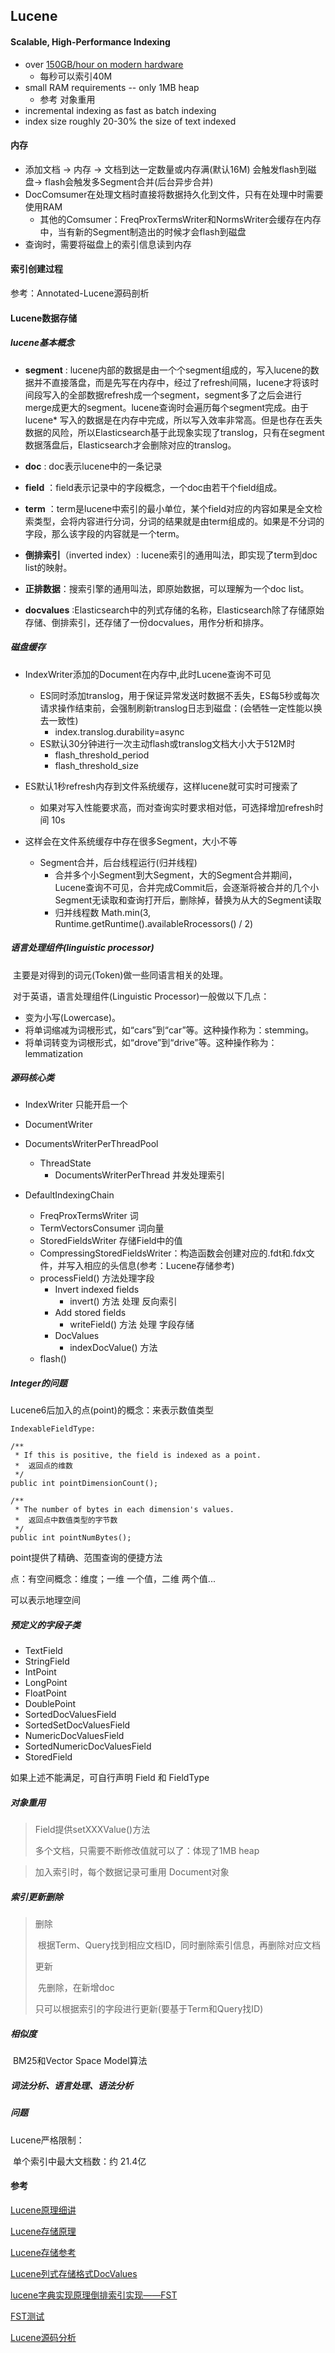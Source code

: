 ## Lucene

#### Scalable, High-Performance Indexing

- over [150GB/hour on modern hardware](http://home.apache.org/~mikemccand/lucenebench/indexing.html)
  - 每秒可以索引40M
- small RAM requirements -- only 1MB heap
  - 参考 对象重用
- incremental indexing as fast as batch indexing
- index size roughly 20-30% the size of text indexed



#### 内存

- 添加文档 -> 内存 -> 文档到达一定数量或内存满(默认16M) 会触发flash到磁盘->  flash会触发多Segment合并(后台异步合并)
- DocComsumer在处理文档时直接将数据持久化到文件，只有在处理中时需要使用RAM
  - 其他的Comsumer：FreqProxTermsWriter和NormsWriter会缓存在内存中，当有新的Segment制造出的时候才会flash到磁盘
- 查询时，需要将磁盘上的索引信息读到内存





#### 索引创建过程

参考：Annotated-Lucene源码剖析





#### Lucene数据存储

##### lucene基本概念

- **segment** : lucene内部的数据是由一个个segment组成的，写入lucene的数据并不直接落盘，而是先写在内存中，经过了refresh间隔，lucene才将该时间段写入的全部数据refresh成一个segment，segment多了之后会进行merge成更大的segment。lucene查询时会遍历每个segment完成。由于lucene* 写入的数据是在内存中完成，所以写入效率非常高。但是也存在丢失数据的风险，所以Elasticsearch基于此现象实现了translog，只有在segment数据落盘后，Elasticsearch才会删除对应的translog。

- **doc** : doc表示lucene中的一条记录
- **field** ：field表示记录中的字段概念，一个doc由若干个field组成。
- **term** ：term是lucene中索引的最小单位，某个field对应的内容如果是全文检索类型，会将内容进行分词，分词的结果就是由term组成的。如果是不分词的字段，那么该字段的内容就是一个term。
- **倒排索引**（inverted index）: lucene索引的通用叫法，即实现了term到doc list的映射。
- **正排数据**：搜索引擎的通用叫法，即原始数据，可以理解为一个doc list。
- **docvalues** :Elasticsearch中的列式存储的名称，Elasticsearch除了存储原始存储、倒排索引，还存储了一份docvalues，用作分析和排序。



##### 磁盘缓存

- IndexWriter添加的Document在内存中,此时Lucene查询不可见
  - ES同时添加translog，用于保证异常发送时数据不丢失，ES每5秒或每次请求操作结束前，会强制刷新translog日志到磁盘：(会牺牲一定性能以换去一致性)
    - index.translog.durability=async
  - ES默认30分钟进行一次主动flash或translog文档大小大于512M时
    - flash_threshold_period
    - flash_threshold_size

- ES默认1秒refresh内存到文件系统缓存，这样lucene就可实时可搜索了

  - 如果对写入性能要求高，而对查询实时要求相对低，可选择增加refresh时间 10s

- 这样会在文件系统缓存中存在很多Segment，大小不等

  - Segment合并，后台线程运行(归并线程)
    - 合并多个小Segment到大Segment，大的Segment合并期间，Lucene查询不可见，合并完成Commit后，会逐渐将被合并的几个小Segment无读取和查询打开后，删除掉，替换为从大的Segment读取
    - 归并线程数 Math.min(3, Runtime.getRuntime().availableRrocessors() / 2)

  



##### 语言处理组件(linguistic processor)

​	主要是对得到的词元(Token)做一些同语言相关的处理。

​	对于英语，语言处理组件(Linguistic Processor)一般做以下几点：

- 变为小写(Lowercase)。
- 将单词缩减为词根形式，如“cars”到“car”等。这种操作称为：stemming。
- 将单词转变为词根形式，如“drove”到“drive”等。这种操作称为：lemmatization





##### 源码核心类

- IndexWriter  只能开启一个

- DocumentWriter

- DocumentsWriterPerThreadPool
  - ThreadState
    - DocumentsWriterPerThread  并发处理索引
- DefaultIndexingChain
  - FreqProxTermsWriter  词
  - TermVectorsConsumer 词向量
  - StoredFieldsWriter 存储Field中的值
  - CompressingStoredFieldsWriter：构造函数会创建对应的.fdt和.fdx文件，并写入相应的头信息(参考：Lucene存储参考)
  - processField() 方法处理字段
    - Invert indexed fields
      - invert() 方法 处理 反向索引
    - Add stored fields
      - writeField() 方法 处理 字段存储
    - DocValues
      - indexDocValue() 方法
  - flash() 



##### Integer的问题

Lucene6后加入的点(point)的概念：来表示数值类型

```
IndexableFieldType:

/**
 * If this is positive, the field is indexed as a point.
 * 	返回点的维数		
 */
public int pointDimensionCount();

/**
 * The number of bytes in each dimension's values.
 *  返回点中数值类型的字节数
 */
public int pointNumBytes();
```

point提供了精确、范围查询的便捷方法

点：有空间概念：维度；一维 一个值，二维 两个值...

可以表示地理空间



##### 预定义的字段子类

- TextField
- StringField
- IntPoint
- LongPoint
- FloatPoint
- DoublePoint
- SortedDocValuesField
- SortedSetDocValuesField
- NumericDocValuesField
- SortedNumericDocValuesField
- StoredField

如果上述不能满足，可自行声明 Field 和 FieldType



##### 对象重用

> Field提供setXXXValue()方法
>
> 多个文档，只需要不断修改值就可以了：体现了1MB heap



> 加入索引时，每个数据记录可重用 Document对象



##### 索引更新删除

> 删除
>
> ​	根据Term、Query找到相应文档ID，同时删除索引信息，再删除对应文档
>
> 更新
>
> ​	先删除，在新增doc
>
> 只可以根据索引的字段进行更新(要基于Term和Query找ID)



##### 相似度

​	BM25和Vector Space Model算法



##### 词法分析、语言处理、语法分析



##### 问题

Lucene严格限制：

​	单个索引中最大文档数：约 21.4亿



#### 参考

[Lucene原理细讲](https://blog.csdn.net/liuhaiabc/article/details/52346493)

[Lucene存储原理](https://www.cnblogs.com/zxf330301/articles/8728369.html)

[Lucene存储参考](https://elasticsearch.cn/article/6178)

[Lucene列式存储格式DocValues](https://mp.weixin.qq.com/s?__biz=MzI4Njk3NjU1OQ==&mid=2247484096&idx=1&sn=d613665e9efcb3ec708b866571e66a90&chksm=ebd5fd80dca27496f03c5449c63064fab2ebde19860e95219e946f46e60206b18947f41d8c1d&scene=21#wechat_redirect)

[lucene字典实现原理倒排索引实现——FST](http://www.cnblogs.com/bonelee/p/6226185.html)

[FST测试]([http://examples.mikemccandless.com/fst.py?terms=&cmd=Build+it](http://examples.mikemccandless.com/fst.py?terms=&cmd=Build+it))

[Lucene源码分析](https://blog.csdn.net/conansonic/article/details/51886014)